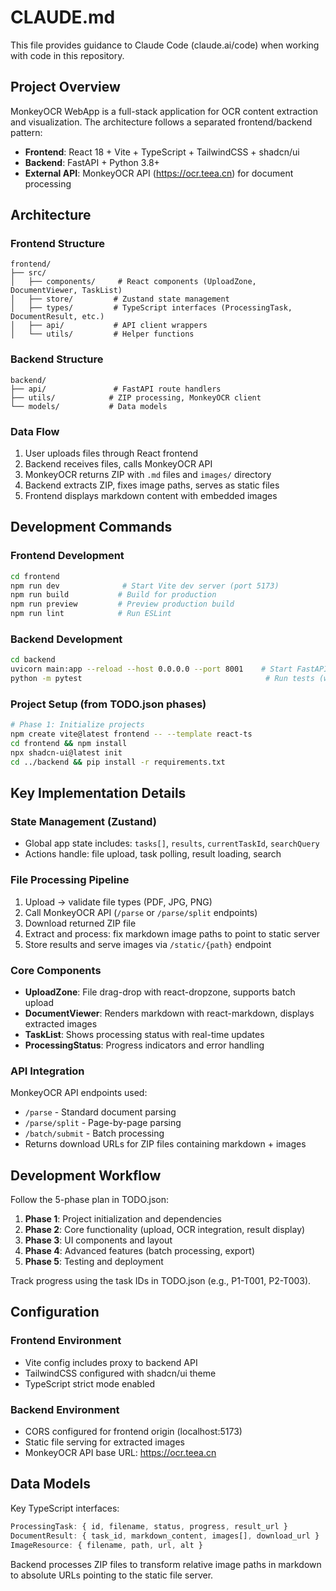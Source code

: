 # CLAUDE.md

This file provides guidance to Claude Code (claude.ai/code) when working with code in this repository.

## Project Overview

MonkeyOCR WebApp is a full-stack application for OCR content extraction and visualization. The architecture follows a separated frontend/backend pattern:

- **Frontend**: React 18 + Vite + TypeScript + TailwindCSS + shadcn/ui
- **Backend**: FastAPI + Python 3.8+
- **External API**: MonkeyOCR API (https://ocr.teea.cn) for document processing

## Architecture

### Frontend Structure
```
frontend/
├── src/
│   ├── components/     # React components (UploadZone, DocumentViewer, TaskList)
│   ├── store/         # Zustand state management
│   ├── types/         # TypeScript interfaces (ProcessingTask, DocumentResult, etc.)
│   ├── api/           # API client wrappers
│   └── utils/         # Helper functions
```

### Backend Structure  
```
backend/
├── api/               # FastAPI route handlers
├── utils/            # ZIP processing, MonkeyOCR client
└── models/           # Data models
```

### Data Flow
1. User uploads files through React frontend
2. Backend receives files, calls MonkeyOCR API
3. MonkeyOCR returns ZIP with `.md` files and `images/` directory
4. Backend extracts ZIP, fixes image paths, serves as static files
5. Frontend displays markdown content with embedded images

## Development Commands

### Frontend Development
```bash
cd frontend
npm run dev              # Start Vite dev server (port 5173)
npm run build           # Build for production
npm run preview         # Preview production build
npm run lint            # Run ESLint
```

### Backend Development
```bash
cd backend
uvicorn main:app --reload --host 0.0.0.0 --port 8001    # Start FastAPI dev server
python -m pytest                                         # Run tests (when implemented)
```

### Project Setup (from TODO.json phases)
```bash
# Phase 1: Initialize projects
npm create vite@latest frontend -- --template react-ts
cd frontend && npm install
npx shadcn-ui@latest init
cd ../backend && pip install -r requirements.txt
```

## Key Implementation Details

### State Management (Zustand)
- Global app state includes: `tasks[]`, `results`, `currentTaskId`, `searchQuery`
- Actions handle: file upload, task polling, result loading, search

### File Processing Pipeline
1. Upload → validate file types (PDF, JPG, PNG)
2. Call MonkeyOCR API (`/parse` or `/parse/split` endpoints)
3. Download returned ZIP file
4. Extract and process: fix markdown image paths to point to static server
5. Store results and serve images via `/static/{path}` endpoint

### Core Components
- **UploadZone**: File drag-drop with react-dropzone, supports batch upload
- **DocumentViewer**: Renders markdown with react-markdown, displays extracted images
- **TaskList**: Shows processing status with real-time updates
- **ProcessingStatus**: Progress indicators and error handling

### API Integration
MonkeyOCR API endpoints used:
- `/parse` - Standard document parsing  
- `/parse/split` - Page-by-page parsing
- `/batch/submit` - Batch processing
- Returns download URLs for ZIP files containing markdown + images

## Development Workflow

Follow the 5-phase plan in TODO.json:
1. **Phase 1**: Project initialization and dependencies
2. **Phase 2**: Core functionality (upload, OCR integration, result display)  
3. **Phase 3**: UI components and layout
4. **Phase 4**: Advanced features (batch processing, export)
5. **Phase 5**: Testing and deployment

Track progress using the task IDs in TODO.json (e.g., P1-T001, P2-T003).

## Configuration

### Frontend Environment
- Vite config includes proxy to backend API
- TailwindCSS configured with shadcn/ui theme
- TypeScript strict mode enabled

### Backend Environment  
- CORS configured for frontend origin (localhost:5173)
- Static file serving for extracted images
- MonkeyOCR API base URL: https://ocr.teea.cn

## Data Models

Key TypeScript interfaces:
```typescript
ProcessingTask: { id, filename, status, progress, result_url }
DocumentResult: { task_id, markdown_content, images[], download_url }
ImageResource: { filename, path, url, alt }
```

Backend processes ZIP files to transform relative image paths in markdown to absolute URLs pointing to the static file server.